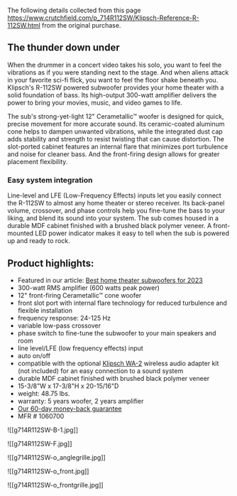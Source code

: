 The following details collected from this page https://www.crutchfield.com/p_714R112SW/Klipsch-Reference-R-112SW.html from the original purchase.

## The thunder down under

When the drummer in a concert video takes his solo, you want to feel the vibrations as if you were standing next to the stage. And when aliens attack in your favorite sci-fi flick, you want to feel the floor shake beneath you. Klipsch's R-112SW powered subwoofer provides your home theater with a solid foundation of bass. Its high-output 300-watt amplifier delivers the power to bring your movies, music, and video games to life.

The sub's strong-yet-light 12" Cerametallic™ woofer is designed for quick, precise movement for more accurate sound. Its ceramic-coated aluminum cone helps to dampen unwanted vibrations, while the integrated dust cap adds stability and strength to resist twisting that can cause distortion. The slot-ported cabinet features an internal flare that minimizes port turbulence and noise for cleaner bass. And the front-firing design allows for greater placement flexibility. 

### Easy system integration

Line-level and LFE (Low-Frequency Effects) inputs let you easily connect the R-112SW to almost any home theater or stereo receiver. Its back-panel volume, crossover, and phase controls help you fine-tune the bass to your liking, and blend its sound into your system. The sub comes housed in a durable MDF cabinet finished with a brushed black polymer veneer. A front-mounted LED power indicator makes it easy to tell when the sub is powered up and ready to rock.

## Product highlights:

- Featured in our article: [Best home theater subwoofers for 2023](https://www.crutchfield.com/learn/best-powered-subwoofers.html)
- 300-watt RMS amplifier (600 watts peak power)
- 12" front-firing Cerametallic™ cone woofer
- front slot port with internal flare technology for reduced turbulence and flexible installation
- frequency response: 24-125 Hz
- variable low-pass crossover
- phase switch to fine-tune the subwoofer to your main speakers and room
- line level/LFE (low frequency effects) input
- auto on/off
- compatible with the optional [Klipsch WA-2](https://www.crutchfield.com/p_714WA2/Klipsch-WA-2.html) wireless audio adapter kit (not included) for an easy connection to a sound system
- durable MDF cabinet finished with brushed black polymer veneer
- 15-3/8"W x 17-3/8"H x 20-15/16"D
- weight: 48.75 lbs.
- warranty: 5 years woofer, 2 years amplifier
- [Our 60-day money-back guarantee](https://www.crutchfield.com/popups/guarantee.aspx)
- MFR # 1060700

![[g714R112SW-B-1.jpg]]

![[g714R112SW-F.jpg]]

![[g714R112SW-o_anglegrille.jpg]]

![[g714R112SW-o_front.jpg]]

![[g714R112SW-o_frontgrille.jpg]]